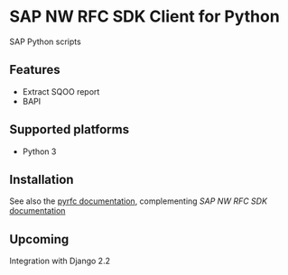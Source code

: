 # SAP NW RFC SDK Client for Python
SAP Python scripts

## Features
* Extract SQOO report
* BAPI

## Supported platforms
* Python 3

## Installation

See also the [pyrfc documentation](http://sap.github.io/PyRFC),
complementing _SAP NW RFC SDK_ [documentation](https://support.sap.com/nwrfcsdk)

## Upcoming
Integration with Django 2.2

